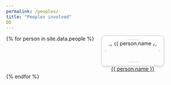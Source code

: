```yaml
---
permalink: /peoples/
title: "Peoples involved"
DD
---
```



<!-- <div class="gallery"> -->
<!-- {% for person in site.data.people %} -->
<!--   <div class="person-card"> -->
<!--     <a href="{{ person.url }}" target="_blank"> -->
<!--       <img src="{{ person.image }}" alt="{{ person.name }}" class="person-img"> -->
<!--       <p class="person-name">{{ person.name }}</p> -->
<!--     </a> -->
<!--     <p class="person-status">{{ person.status }}</p> -->
<!--     <p class="person-affiliation">{{ person.affiliation }}</p> -->
<!--   </div> -->
<!-- {% endfor %} -->
<!-- </div> -->

<!-- <style> -->
<!--   .gallery { -->
<!--     display: flex; -->
<!--     flex-wrap: wrap; -->
<!--     gap: 20px; -->
<!--   } -->
<!--   .person-card { -->
<!--     width: 150px; -->
<!--     text-align: center; -->
<!--     border: 1px solid #ccc; -->
<!--     padding: 10px; -->
<!--     border-radius: 10px; -->
<!--     box-shadow: 0 4px 6px rgba(0, 0, 0, 0.1); -->
<!--     transition: transform 0.2s ease-in-out; -->
<!--   } -->
<!--   .person-card:hover { -->
<!--     transform: scale(1.05); -->
<!--   } -->
<!--   .person-img { -->
<!--     width: 100%; -->
<!--     border-radius: 50%; -->
<!--   } -->
<!--   .person-name { -->
<!--     margin-top: 10px; -->
<!--     font-weight: bold; -->
<!--     color: #333; -->
<!--     text-decoration: none; -->
<!--   } -->
<!--   .person-name:hover { -->
<!--     color: #007BFF; -->
<!--     text-decoration: underline; -->
<!--   } -->
<!--   .person-status { -->
<!--     font-style: italic; -->
<!--     color: #555; -->
<!--     margin: 5px 0; -->
<!--   } -->
<!--   .person-affiliation { -->
<!--     font-size: 0.9em; -->
<!--     color: #777; -->
<!--   } -->
<!-- </style> -->


<div class="gallery">
{% for person in site.data.people %}
  <div class="person-card">
    <a href="{{ person.url }}" target="_blank">
      <img src="{{ person.image }}" alt="{{ person.name }}" class="person-img">
      <p class="person-name">{{ person.name }}</p>
    </a>
  </div>
{% endfor %}
</div>

<style>
  .gallery {
    display: flex;
    flex-wrap: wrap;
    gap: 20px;
  }
  .person-card {
    width: 150px;
    text-align: center;
    border: 1px solid #ccc;
    padding: 10px;
    border-radius: 10px;
    box-shadow: 0 4px 6px rgba(0, 0, 0, 0.1);
    transition: transform 0.2s ease-in-out;
  }
  .person-card:hover {
    transform: scale(1.05);
  }
  .person-img {
    width: 100%;
    border-radius: 50%;
  }
  .person-name {
    margin-top: 10px;
  }
</style>
